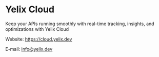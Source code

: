 # Yelix Cloud

Keep your APIs running smoothly with real-time tracking, insights, and optimizations with Yelix Cloud

Website: https://cloud.yelix.dev

E-mail: info@yelix.dev

